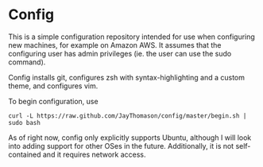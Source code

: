 Config
======

This is a simple configuration repository intended for use when configuring new
machines, for example on Amazon AWS. It assumes that the configuring user has
admin privileges (ie. the user can use the sudo command).

Config installs git, configures zsh with syntax-highlighting and a custom theme,
and configures vim.

To begin configuration, use

    curl -L https://raw.github.com/JayThomason/config/master/begin.sh | sudo bash

As of right now, config only explicitly supports Ubuntu, although I will look
into adding support for other OSes in the future. Additionally, it is not
self-contained and it requires network access.
